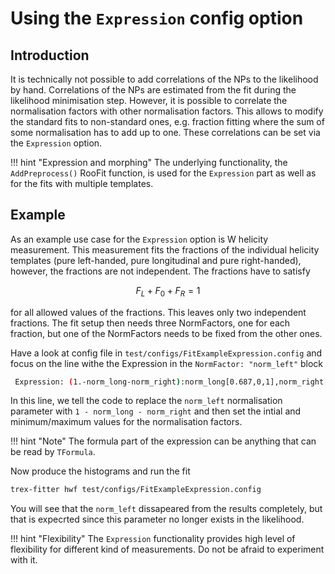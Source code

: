 # Using the `Expression` config option

## Introduction

It is technically not possible to add correlations of the NPs to the likelihood by hand. Correlations of the NPs are estimated from the fit during the likelihood minimisation step.
However, it is possible to correlate the normalisation factors with other normalisation factors.
This allows to modify the standard fits to non-standard ones, e.g. fraction fitting where the sum of some normalisation has to add up to one.
These correlations can be set via the `Expression` option.

!!! hint "Expression and morphing"
    The underlying functionality, the `AddPreprocess()` RooFit function, is used for the `Expression` part as well as for the fits with multiple templates.

## Example

As an example use case for the `Expression` option is W helicity measurement.
This measurement fits the fractions of the individual helicity templates (pure left-handed, pure longitudinal and pure right-handed), however, the fractions are not independent.
The fractions have to satisfy 

$$
F_{L} + F_{0} + F_{R} = 1
$$

for all allowed values of the fractions.
This leaves only two independent fractions.
The fit setup then needs three NormFactors, one for each fraction, but one of the NormFactors needs to be fixed from the other ones.

Have a look at config file in `test/configs/FitExampleExpression.config` and focus on the line withe the Expression in the `NormFactor: "norm_left"` block

```bash
 Expression: (1.-norm_long-norm_right):norm_long[0.687,0,1],norm_right[0.002,0,1]
```

In this line, we tell the code to replace the `norm_left` normalisation parameter with `1 - norm_long - norm_right` and then set the intial and minimum/maximum values for the normalisation factors.

!!! hint "Note"
    The formula part of the expression can be anything that can be read by `TFormula`.

Now produce the histograms and run the fit

```bash
trex-fitter hwf test/configs/FitExampleExpression.config
```

You will see that the `norm_left` dissapeared from the results completely, but that is expecrted since this parameter no longer exists in the likelihood.

!!! hint "Flexibility"
    The `Expression` functionality provides high level of flexibility for different kind of measurements. Do not be afraid to experiment with it.
